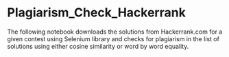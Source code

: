 # Plagiarism_Check_Hackerrank
The following notebook downloads the solutions from Hackerrank.com for a given contest using Selenium library and checks for plagiarism in the list of solutions using either cosine similarity or word by word equality.
